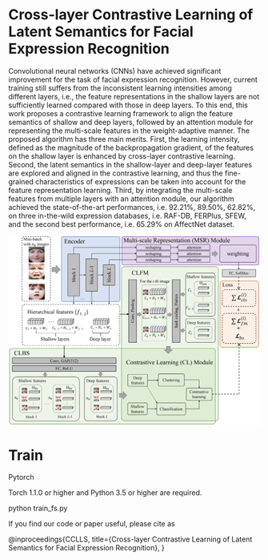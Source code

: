 # Cross-layer Contrastive Learning of Latent Semantics for Facial Expression Recognition

Convolutional neural networks (CNNs) have achieved significant improvement for the task of facial expression recognition. However, current training still suffers from the inconsistent learning intensities among different layers, i.e., the feature representations in the shallow layers are not sufficiently learned compared with those in deep layers. To this end, this work proposes a contrastive learning framework to align the feature semantics of shallow and deep layers, followed by an attention module for representing the multi-scale features in the weight-adaptive manner. The proposed algorithm has three main merits. First, the learning intensity, defined as the magnitude of the backpropagation gradient, of the features on the shallow layer is enhanced by cross-layer contrastive learning. Second, the latent semantics in the shallow-layer and deep-layer features are explored and aligned in the contrastive learning, and thus the fine-grained characteristics of expressions can be taken into account for the feature representation learning. Third, by integrating the multi-scale features from multiple layers with an attention module, our algorithm achieved the state-of-the-art performances, i.e. 92.21\%, 89.50\%, 62.82\%, on three in-the-wild expression databases, i.e. RAF-DB, FERPlus, SFEW, and the second best performance, i.e. 65.29\% on AffectNet dataset.

![img](/architect.png)

# Train
Pytorch

Torch 1.1.0 or higher and Python 3.5 or higher are required.

python train_fs.py


If you find our code or paper useful, please cite as

@inproceedings{CCLLS,
  title={Cross-layer Contrastive Learning of Latent Semantics for Facial Expression Recognition},
}
